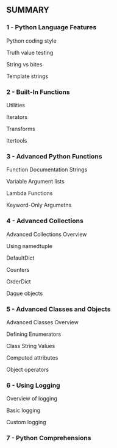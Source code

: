 ## SUMMARY

### 1 - Python Language Features

Python coding style

Truth value testing

String vs bites

Template strings

### 2 - Built-In Functions

Utilities

Iterators

Transforms

Itertools

### 3 - Advanced Python Functions

Function Documentation Strings

Variable Argument lists

Lambda Functions

Keyword-Only Argumetns

### 4 - Advanced Collections

Advanced Collections Overview

Using namedtuple

DefaultDict

Counters

OrderDict

Daque objects

### 5 - Advanced Classes and Objects

Advanced Classes Overview

Defining Enumerators

Class String Values

Computed attributes

Object operators

### 6 - Using Logging 

Overview of logging

Basic logging

Custom logging

### 7 - Python Comprehensions
